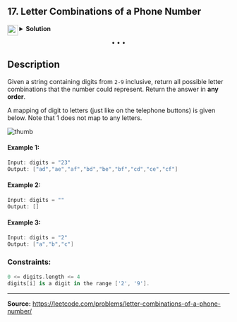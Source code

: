 ## 17. Letter Combinations of a Phone Number

<details>
<summary>
    <img src="https://git.io/JDE5D" height="24" align="left">
    <b>Solution</b>
</summary>

<br/>

```swift
// TODO
```
    
</details>

<p align="center">• • •</p>

## Description

Given a string containing digits from ```2-9``` inclusive, return all possible letter combinations that the number could represent. Return the answer in **any order**.

A mapping of digit to letters (just like on the telephone buttons) is given below. Note that 1 does not map to any letters.

![thumb][thumb]

#### Example 1:
```swift
Input: digits = "23"
Output: ["ad","ae","af","bd","be","bf","cd","ce","cf"]
```

#### Example 2:
```swift
Input: digits = ""
Output: []
```

#### Example 3:
```swift
Input: digits = "2"
Output: ["a","b","c"]
```

### Constraints:
```swift
0 <= digits.length <= 4
digits[i] is a digit in the range ['2', '9'].
```

---

**Source:** https://leetcode.com/problems/letter-combinations-of-a-phone-number/

<!-- URLs -->

[thumb]: https://upload.wikimedia.org/wikipedia/commons/thumb/7/73/Telephone-keypad2.svg/200px-Telephone-keypad2.svg.png